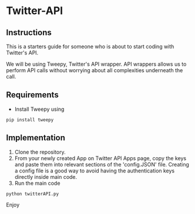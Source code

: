 # Twitter-API
## Instructions
This is a starters guide for someone who is about to start coding with Twitter's API.

We will be using Tweepy, Twitter's API wrapper. API wrappers allows us to perform API calls without worrying about
all complexities underneath the call.

## Requirements
- Install Tweepy using 
```
pip install tweepy
```

## Implementation
1. Clone the repository.
2. From your newly created App on Twitter API Apps page, copy the keys and paste them into relevant sections of the
'config.JSON' file. Creating a config file is a good way to avoid having the authentication keys directly inside main code.
3. Run the main code
```
python twitterAPI.py
``` 

Enjoy
